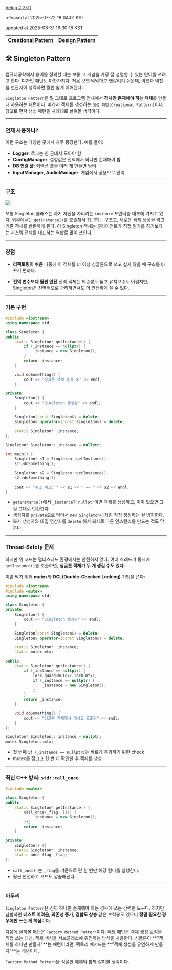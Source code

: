 [Velog로 가기](https://velog.io/@choi-hyk/Design-Patterns-Singleton-Pattern)

released at 2025-07-22 18:04:01 KST

updated at 2025-08-31 16:30:18 KST

|[Creational Pattern](https://velog.io/tags/Creational-Pattern)|[Design Pattern](https://velog.io/tags/Design-Pattern)|
|----|----|


## 🛠️ Singleton Pattern

컴퓨터공학에서 용어를 정의할 때는 보통 그 개념을 가장 잘 설명할 수 있는 단어를 쓰려고 한다. 디자인 패턴도 마찬가지다. 처음 보면 막막하고 헷갈리기 쉬운데, 이름과 역할을 연관지어 생각하면 훨씬 쉽게 이해된다.

`Singleton Pattern`은 말 그대로 프로그램 전체에서 **하나만 존재해야 하는 객체**를 만들 때 사용하는 패턴이다. 따라서 객체를 생성하는 `생성 패턴(Creational Pattern)`이다. 참고로 먼저 생성 패턴을 차례대로 살펴볼 생각이다.

---

### 언제 사용하나?

이런 구조는 다양한 곳에서 자주 등장한다. 예를 들어:

* **Logger**: 로그는 한 군데서 모아야 함
* **ConfigManager**: 설정값은 전역에서 하나만 존재해야 함
* **DB 연결 풀**: 커넥션 풀을 여러 개 만들면 낭비
* **InputManager, AudioManager**: 게임에서 공용으로 관리

---

### 구조

<img src="https://img1.daumcdn.net/thumb/R1280x0/?scode=mtistory2&fname=https%3A%2F%2Fblog.kakaocdn.net%2Fdna%2Fbcx3J6%2FbtsBipDsE9Y%2FAAAAAAAAAAAAAAAAAAAAANRPyiM8CNXzg25E0ZwzlLhxsAjHMNUIBj3RYhddFf8C%2Fimg.webp%3Fcredential%3DyqXZFxpELC7KVnFOS48ylbz2pIh7yKj8%26expires%3D1753973999%26allow_ip%3D%26allow_referer%3D%26signature%3D0Qe3sSy4W03tNBxGnGpcDadO9js%253D">

보통 Singleton 클래스는 자기 자신을 가리키는 `instance` 포인터를 내부에 가지고 있다. 외부에서는 `getInstance()`를 호출해서 접근하는 구조고, 새로운 객체 생성을 막고 기존 객체를 반환하게 된다.
이 Singleton 객체는 클라이언트가 직접 뭔가를 하기보다는 시스템 전체를 대표하는 역할로 많이 쓰인다.

---

### 장점

* **리팩토링이 쉬움**
  나중에 이 객체를 더 이상 싱글톤으로 쓰고 싶지 않을 때 구조를 바꾸기 편하다.

* **전역 변수보다 훨씬 안전**
  전역 객체는 의존성도 높고 유지보수도 어렵지만, Singleton은 전역적으로 관리하면서도 더 안전하게 쓸 수 있다.

---

### 기본 구현

```cpp
#include <iostream>
using namespace std;

class Singleton {
public:
    static Singleton* getInstance() {
        if (_instance == nullptr) {
            _instance = new Singleton();
        }
        return _instance;
    }

    void doSomething() {
        cout << "싱글톤 객체 동작 중" << endl;
    }

private:
    Singleton() {
        cout << "Singleton 생성됨" << endl;
    }

    Singleton(const Singleton&) = delete;
    Singleton& operator=(const Singleton&) = delete;

    static Singleton* _instance;
};

Singleton* Singleton::_instance = nullptr;

int main() {
    Singleton* s1 = Singleton::getInstance();
    s1->doSomething();

    Singleton* s2 = Singleton::getInstance();
    s2->doSomething();

    cout << "주소 비교: " << s1 << " == " << s2 << endl;
}
```

* `getInstance()`에서 `_instance`가 `nullptr`이면 객체를 생성하고, 이미 있으면 그걸 그대로 반환한다.
* 생성자를 `private`으로 막아서 `new Singleton()`처럼 직접 생성하는 걸 방지한다.
* 복사 생성자와 대입 연산자를 `delete` 해서 복사로 다른 인스턴스를 만드는 것도 막는다.

---

### Thread-Safety 문제

하지만 위 코드는 멀티스레드 환경에서는 안전하지 않다.
여러 스레드가 동시에 `getInstance()`를 호출하면, **싱글톤 객체가 두 개 생길 수도 있다.**

이를 막기 위해 **mutex**와 **DCL(Double-Checked Locking)** 기법을 쓴다:

```cpp
#include <iostream>
#include <mutex>
using namespace std;

class Singleton {
private:
    Singleton() {
        cout << "Singleton 생성됨" << endl;
    }

    Singleton(const Singleton&) = delete;
    Singleton& operator=(const Singleton&) = delete;

    static Singleton* _instance;
    static mutex mtx;

public:
    static Singleton* getInstance() {
        if (_instance == nullptr) {
            lock_guard<mutex> lock(mtx);
            if (_instance == nullptr) {
                _instance = new Singleton();
            }
        }
        return _instance;
    }

    void doSomething() {
        cout << "싱글톤 객체에서 메서드 호출됨" << endl;
    }
};

Singleton* Singleton::_instance = nullptr;
mutex Singleton::mtx;
```

* 첫 번째 `if (_instance == nullptr)`는 빠르게 통과하기 위한 check
* mutex를 잠그고 한 번 더 확인한 후 객체를 생성

---

### 최신 C++ 방식: `std::call_once`

```cpp
#include <mutex>

class Singleton {
public:
    static Singleton* getInstance() {
        call_once(_flag, []() {
            _instance = new Singleton();
        });
        return _instance;
    }

private:
    Singleton() {}
    static Singleton* _instance;
    static once_flag _flag;
};
```

* `call_once()`는 `_flag`를 기준으로 단 한 번만 해당 람다를 실행한다.
* 훨씬 안전하고 코드도 깔끔해진다.

---

### 마무리

`Singleton Pattern`은 진짜 하나만 존재해야 하는 경우에 쓰는 강력한 도구다.
하지만 남발하면 **테스트 어려움, 의존성 증가, 결합도 상승** 같은 부작용도 있으니 **정말 필요한 경우에만 쓰는 게 핵심**이다.

다음에 살펴볼 패턴은 `Factory Method Pattern`이다. 해당 패턴은 객체 생성 로직을 직접 쓰는 대신, 객체 생성을 서브클래스에 위임하는 방식을 사용한다. 싱글톤이 **"객체를 하나만 만들자"**는 패턴이라면, 팩토리 메서드는 **"객체 생성을 유연하게 만들자"**는 개념이다.

`Factory Method Pattern`을 적절한 예제와 함께 살펴볼 생각이다.
